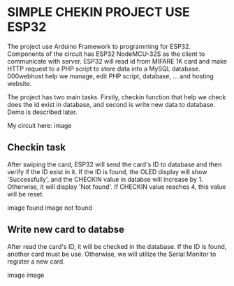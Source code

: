 # SIMPLE CHEKIN PROJECT USE ESP32
The project use Arduino Framework to programming for ESP32. Components of the circuit has ESP32 NodeMCU-32S as the client to communicate with server. ESP32 will read id from MIFARE 1K card and make HTTP request to a PHP script to store data into a MySQL database. 000webhost help we manage, edit PHP script, database, ... and hosting website. 

The project has two main tasks. Firstly, checkin function that help we check does the id exist in database, and second is write new data to database. Demo is described later.

My circuit here:
image

## Checkin task
After swiping the card, ESP32 will send the card's ID to database and then verify if the ID exist in it. If the ID is found, the OLED display will show 'Successfully', and the CHECKIN value in databse will increase by 1. Otherwise, it will display 'Not found'. If CHECKIN value reaches 4, this value will be reset.

image found
image not found

## Write new card to databse
After read the card's ID, it will be checked in the database. If the ID is found, another card must be use. Otherwise, we will utilize the Serial Monitor to register a new card.

image
image